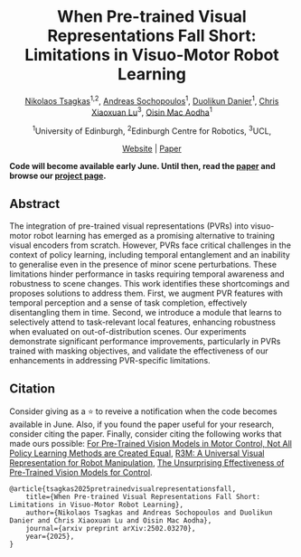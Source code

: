 <h1 align="center">When Pre-trained Visual Representations Fall Short: Limitations in Visuo-Motor Robot Learning</h1>


<p align="center">
<a target="_blank" href="https://tsagkas.github.io/">Nikolaos Tsagkas</a><sup>1,2</sup>,
<a target="_blank" href="linkedin.com/in/andreas-sochopoulos-abab5417a">Andreas Sochopoulos</a><sup>1</sup>,
<a target="_blank" href="https://danier97.github.io/">Duolikun Danier</a><sup>1</sup>,
<a target="_blank" href="https://christopherlu.github.io/"> Chris Xiaoxuan Lu</a><sup>3</sup>,
<a target="_blank" href="https://homepages.inf.ed.ac.uk/omacaod/">Oisin Mac Aodha</a><sup>1</sup>
</p>
<p align="center">
<sup>1</sup>University of Edinburgh,
<sup>2</sup>Edinburgh Centre for Robotics,
<sup>3</sup>UCL,
</p>
</p>

<p align="center">
  <a href="https://tsagkas.github.io/pvrobo/">Website</a> | 
  <a href="https://arxiv.org/abs/2502.03270">Paper</a>
</p>

**Code will become available early June. Until then, read the [paper](https://arxiv.org/abs/2502.03270) and browse our [project page](https://tsagkas.github.io/pvrobo/).** 

## Abstract
The integration of pre-trained visual representations (PVRs) into visuo-motor robot learning has emerged as a promising alternative to training visual encoders from scratch. However, PVRs face critical challenges in the context of policy learning, including temporal entanglement and an inability to generalise even in the presence of minor scene perturbations. These limitations hinder performance in tasks requiring temporal awareness and robustness to scene changes. This work identifies these shortcomings and proposes solutions to address them. First, we augment PVR features with temporal perception and a sense of task completion, effectively disentangling them in time. Second, we introduce a module that learns to selectively attend to task-relevant local features, enhancing robustness when evaluated on out-of-distribution scenes. Our experiments demonstrate significant performance improvements, particularly in PVRs trained with masking objectives, and validate the effectiveness of our enhancements in addressing PVR-specific limitations.

## Citation
Consider giving as a :star: to reveive a notification when the code becomes available in June. Also, if you found the paper useful for your research, consider citing the paper. Finally, consider citing the following works that made ours possible:  [For Pre-Trained Vision Models in Motor Control, Not All Policy Learning Methods are Created Equal](https://arxiv.org/abs/2304.04591v2), [R3M: A Universal Visual Representation for Robot Manipulation](https://arxiv.org/abs/2203.12601), [The Unsurprising Effectiveness of Pre-Trained Vision Models for Control](https://arxiv.org/abs/2203.03580).
```
@article{tsagkas2025pretrainedvisualrepresentationsfall,
    title={When Pre-trained Visual Representations Fall Short: Limitations in Visuo-Motor Robot Learning}, 
    author={Nikolaos Tsagkas and Andreas Sochopoulos and Duolikun Danier and Chris Xiaoxuan Lu and Oisin Mac Aodha},
    journal={arxiv preprint arXiv:2502.03270},
    year={2025},
}
```

